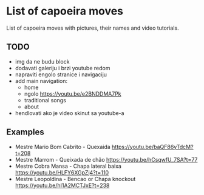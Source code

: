 # List of capoeira moves

List of capoeira moves with pictures, their names and video tutorials.

## TODO

- img da ne budu block
- dodavati galeriju i brzi youtube redom
- napraviti engolo stranice i navigaciju
- add main navigation:
  - home
  - ngolo https://youtu.be/e2BNDDMA7Pk
  - traditional songs
  - about
- hendlovati ako je video skinut sa youtube-a

## Examples

- Mestre Mario Bom Cabrito - Quexaida https://youtu.be/baQF86yTdcM?t=208
- Mestre Marrom - Queixada de chão https://youtu.be/hCsqwfU_7SA?t=77
- Mestre Cobra Mansa - Chapa lateral baixa https://youtu.be/HLFY6XGpZj4?t=110
- Mestre Leopoldina - Bencao or Chapa knockout https://youtu.be/hI1A2MCTJxE?t=238